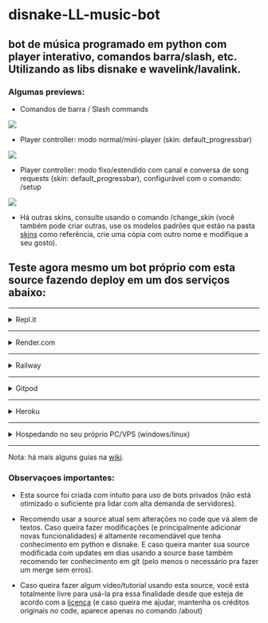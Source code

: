 # disnake-LL-music-bot
## bot de música programado em python com player interativo, comandos barra/slash, etc. Utilizando as libs disnake e wavelink/lavalink.

### Algumas previews:

- Comandos de barra / Slash commands

![](https://media.discordapp.net/attachments/554468640942981147/944942596814426122/unknown.png)

- Player controller: modo normal/mini-player (skin: default_progressbar)

![](https://media.discordapp.net/attachments/554468640942981147/944942948406153276/unknown.png)

- Player controller: modo fixo/estendido com canal e conversa de song requests (skin: default_progressbar), configurável com o comando: /setup

![](https://media.discordapp.net/attachments/554468640942981147/944945573834936340/unknown.png)

* Há outras skins, consulte usando o comando /change_skin (você também pode criar outras, use os modelos padrões que estão na pasta [skins](utils/music/skins/) como referência, crie uma cópia com outro nome e modifique a seu gosto).

## Teste agora mesmo um bot próprio com esta source fazendo deploy em um dos serviços abaixo:

---

<details>
<summary>
Repl.it
</summary>
<br>

[![Run on Repl.it](https://replit.com/badge/github/zRitsu/disnake-LL-music-bot)](https://replit.com/new/github/zRitsu/disnake-LL-music-bot)

* 1 - Após clicar no botão acima, aguarde até o deploy ser concluído.
* 2 - Vá em secrets (cadeado do painel à esquerda) e crie uma secret com nome TOKEN e no value coloque o token do bot (caso não tenha, veja como obter com este tutorial [tutorial](https://www.youtube.com/watch?v=lfdmZQySTXE)).
* 3 - Também altamente recomendo usar mongodb para database ao invés de json, pra isso crie uma key com nome MONGO e no value coloque o link de sua url do mongodb (caso não tenha, veja como obter por este [tutorial](https://www.youtube.com/watch?v=x1Gq5beRx9k)). </br>
`se desejar, você pode alterar outras configs, consulte o arquivo .env-example`
* 4 - Clique em run (botão de **play**) e aguarde o bot instalar as dependências e iniciar.
</details>

---

<details>
<summary>
Render.com
</summary>

[![Deploy to Render](https://render.com/images/deploy-to-render-button.svg)](https://render.com/deploy?repo=https://github.com/zRitsu/disnake-LL-music-bot/tree/main)

* 1 - No campo **TOKEN** coloque o token do bot **( [tutorial de como obter](https://www.youtube.com/watch?v=lfdmZQySTXE) )**.
* 2 - No campo **DEFAULT_PREFIX** coloque um prefixo para o bot.
* 3 - Nos campos **SPOTIFY_CLIENT_ID** e **SPOTIFY_CLIENT_SECRET** coloque as suas keys do spotify **( [tutorial de como obter](https://www.youtube.com/watch?v=ceKQjWiCyWE) )**.
* 4 - No campo **MONGO** coloque o link da sua database do MongoDB **( [tutorial de como obter](https://www.youtube.com/watch?v=x1Gq5beRx9k) )**.
* 5 - Clique em Apply e aguarde o processo de build até o bot iniciar (isso pode demorar bastante, no mínimo uns 13 minutos ou mais para o deploy ser finalizado + bot iniciar + servidor lavalink iniciar).
</details>

---

<details>
<summary>
Railway
</summary>
<br>

[![Deploy on Railway](https://railway.app/button.svg)](https://railway.app/new/template/WbAx7d?referralCode=JDUKpu)
* 1 - Preencha os dados que vão ser requisitados na próxima página (os que tem asteríscos vermelhos são obrigatórios).
* 2 - Clique no botão deploy e aguarde até o deploy ser concluído (Ficando com cor verde. Pode demorar alguns segundos antes de aparecer um deploy na lista).
* **Nota 1:** Requer uma conta do github com um bom tempo de criado ou um cartão de crédito para ter uma conta verificada.
* **Nota 2:** Caso queira alterar as configs usadas no passo 1, clique em variables e crie/altere a key e o valor desejado da config, consulte o arquivo .env-example para ver todas as configs disponíveis.
</details>

---

<details>
<summary>
Gitpod
</summary>
<br>

[![Open in Gitpod](https://gitpod.io/button/open-in-gitpod.svg)](https://gitpod.io/#https://github.com/zRitsu/disnake-LL-music-bot)

* 1 - Abra o arquivo .env e coloque o token do bot no campo apropriado (caso não tenha, veja como obter com este tutorial [tutorial](https://www.youtube.com/watch?v=lfdmZQySTXE) de como obter). Também altamente recomendo usar mongodb, procure onde tem MONGO= no arquivo .env e nele coloque o link da sua db do mongodb (caso não tenha, veja como obter por este [tutorial](https://www.youtube.com/watch?v=x1Gq5beRx9k)). 
* 2 - Clique com botão direito em cima do arquivo main.py e depois clique em: Run Python File in Terminal.
* **Nota 1:** Não esqueça de ir na lista de [workspaces](https://gitpod.io/workspaces) e clicar nos 3 pontinhos do projeto e depois clicar em **pin**. `(isso evitará o worskpace ser deletado após 14 dias inativo)`
* **Nota 2:** Não use o gitpod para hospedar/manter o bot online, pois o mesmo não funciona pra isso!
</details>

---

<details>
<summary>
Heroku
</summary>
<br>

[![Heroku_Deploy](https://www.herokucdn.com/deploy/button.svg)](https://heroku.com/deploy?template=https://github.com/zRitsu/disnake-LL-music-bot/tree/main)

**Nota: A partir do dia 28/11/2022 a heroku não vai mais fornecer planos gratuitos ([clique aqui](https://blog.heroku.com/next-chapter) para saber mais).** 
* 1 - Preencha os dados que vão ser requisitados na próxima página
* 2 - Clique em deploy app e aguarde (o processo pode demorar entre 2-5 minutos).
* 3 - Clique em Manage e depois vá em resources.
* 4 - Desative o dyno web e ative o autoupdate (ou o quickfix, não ative os 2 ao mesmo tempo!) e aguarde o bot logar. `(no canto superior clique em more e em view logs para acompanhar os logs)`
* **Nota:** Caso queira alterar as configs usadas no passo 1, vá em settings e clique em Reveal Config Vars, crie/altere a key e o valor desejado da config, consulte o arquivo .env-example para ver todas as configs disponíveis.
</details>

---

<details>
<summary>
Hospedando no seu próprio PC/VPS (windows/linux)
</summary>
<br>

## Ou caso queira hospedar no seu próprio pc ou VPS veja os requisitos abaixo:

* Python 3.8 ou superior:<br/>
[Download pela Microsoft Store](https://apps.microsoft.com/store/detail/9PJPW5LDXLZ5?hl=pt-br&gl=BR) (Recomendável para usuários do windows 10/11).<br/>
[Download direto do site oficial](https://www.python.org/downloads/) (Marque esta opção ao instalar: **Add python to the PATH**)
* [Git](https://git-scm.com/downloads) (Não escolha a versão portable)</br>

* [JDK 11](https://www.azul.com/downloads) ou superior (Windows e Linux x64 é baixado automaticamente)</br>

`Nota: esta source requer no mínimo 512mb de RAM E 1Ghz de CPU para rodar normalmente (caso rode o Lavalink na mesma instância do bot considerando que o bot seja privado).`

### Iniciar bot (guia rápido):

* Baixe esta source como [zip](https://github.com/zRitsu/disnake-LL-music-bot/archive/refs/heads/main.zip) e extraia em seguida (Ou use o comando abaixo no terminal/cmd e abra a pasta em seguida):
```shell
git clone https://github.com/zRitsu/disnake-LL-music-bot.git
```
* dê clique-duplo no arquivo setup.sh (ou apenas setup caso o seu windows não esteja exibindo extensões de arquivo) e aguarde.</br>
`Caso esteja usando linux use o comando no terminal:` 
```shell
bash setup.sh
```
* Vai aparecer um arquivo com nome **.env**, edite ele e coloque o token do bot no campo apropriado (você também pode editar outras coisas deste mesmo arquivo caso queira fazer ajustes específicos no bot).</br>
`Nota: Caso não tenha criado uma conta de bot,` [veja este tutorial](https://www.youtube.com/watch?v=lfdmZQySTXE) `para criar seu bot e obter o token necessário.`</br>`Também altamente recomendo usar mongodb, procure onde tem MONGO= no arquivo .env e nele coloque o link da sua db do mongodb (caso não tenha, veja como obter por este` [tutorial](https://www.youtube.com/watch?v=x1Gq5beRx9k)`). ` 
* Agora basta apenas abrir o arquivo run.sh para iniciar o bot (caso esteja usando linux use o comando abaixo):
```shell
bash run.sh
```

### Notas:

* Para atualizar seu bot dê um clique duplo no update.sh (windows), p/ Linux use o comando no shell/terminal:
```shell
bash update.sh
```
`Ao atualizar, há chance de qualquer alteração manual feita ser perdida (caso não seja um fork desta source)...`<br/>

`Obs: Caso esteja rodando a source diretamente de uma máquina com windows (e que tenha git instalado) apenas dê um duplo-click no arquivo update.sh`
</details>

---

Nota: há mais alguns guias na [wiki]((https://github.com/zRitsu/disnake-LL-music-bot/wiki)).

### Observaçoes importantes:

* Esta source foi criada com intuito para uso de bots privados (não está otimizado o suficiente pra lidar com alta demanda de servidores).

* Recomendo usar a source atual sem alterações no code que vá alem de textos. Caso queira fazer modificações (e principalmente adicionar novas funcionalidades) é altamente recomendável que tenha conhecimento em python e disnake. E caso queira manter sua source modificada com updates em dias usando a source base também recomendo ter conhecimento em git (pelo menos o necessário pra fazer um merge sem erros).

* Caso queira fazer algum vídeo/tutorial usando esta source, você está totalmente livre para usá-la pra essa finalidade desde que esteja de acordo com a [licença](/LICENSE) (e caso queira me ajudar, mantenha os créditos originais no code, aparece apenas no comando /about)
